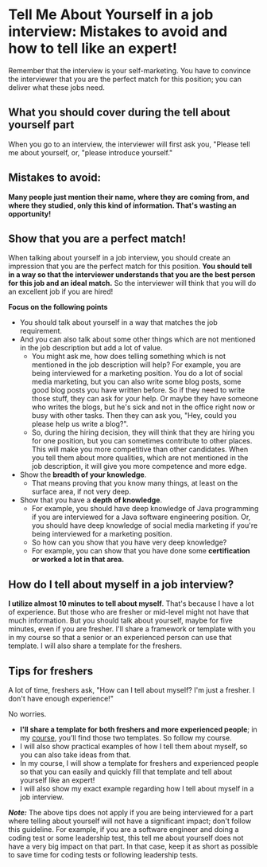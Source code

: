 # Tell Me About Yourself in a job interview: Mistakes to avoid and how to tell like an expert!
 Remember that the interview is your self-marketing. You have to convince the interviewer that you are the perfect match for this position; you can deliver what these jobs need. 

## What you should cover during the tell about yourself part
When you go to an interview, the interviewer will first ask you, "Please tell me about yourself, or, "please introduce yourself."

## Mistakes to avoid:

**Many people just mention their name, where they are coming from, and where they studied, only this kind of information. That's wasting an opportunity!**

## Show that you are a perfect match!
When talking about yourself in a job interview, you should create an impression that you are the perfect match for this position. **You should tell in a way so that the interviewer understands that you are the best person for this job and an ideal match.** So the interviewer will think that you will do an excellent job if you are hired!

**Focus on the following points**
- You should talk about yourself in a way that matches the job requirement. 
- And you can also talk about some other things which are not mentioned in the job description but add a lot of value.
  - You might ask me, how does telling something which is not mentioned in the job description will help? For example, you are being interviewed for a marketing position. You do a lot of social media marketing, but you can also write some blog posts, some good blog posts you have written before. So if they need to write those stuff, they can ask for your help. Or maybe they have someone who writes the blogs, but he's sick and not in the office right now or busy with other tasks. Then they can ask you, "Hey, could you please help us write a blog?". 
  - So, during the hiring decision, they will think that they are hiring you for one position, but you can sometimes contribute to other places. This will make you more competitive than other candidates. When you tell them about more qualities, which are not mentioned in the job description, it will give you more competence and more edge.
- Show the **breadth of your knowledge**.
  - That means proving that you know many things, at least on the surface area, if not very deep. 
- Show that you have a **depth of knowledge**.
   - For example, you should have deep knowledge of Java programming if you are interviewed for a Java software engineering position. Or, you should have deep knowledge of social media marketing if you're being interviewed for a marketing position. 
   - So how can you show that you have very deep knowledge? 
    - For example, you can show that you have done some **certification or worked a lot in that area.**

## How do I tell about myself in a job interview?
**I utilize almost 10 minutes to tell about myself**. That's because I have a lot of experience. But those who are fresher or mid-level might not have that much information. But you should talk about yourself, maybe for five minutes, even if you are fresher. I'll share a framework or template with you in my course so that a senior or an experienced person can use that template. I will also share a template for the freshers.

## Tips for freshers
A lot of time, freshers ask, "How can I tell about myself? I'm just a fresher. I don't have enough experience!" 

No worries. 
- **I'll share a template for both freshers and more experienced people**; in my [course](https://www.udemy.com/course/ultimate-job-interview-masterclass/?couponCode=47386706EC67C0D55139), you'll find those two templates. So follow my course. 
- I will also show practical examples of how I tell them about myself, so you can also take ideas from that.
- In my course, I will show a template for freshers and experienced people so that you can easily and quickly fill that template and tell about yourself like an expert!
- I will also show my exact example regarding how I tell about myself in a job interview.

**_Note:_** The above tips does not apply if you are being interviewed for a part where telling about yourself will not have a significant impact; don't follow this guideline. For example, if you are a software engineer and doing a coding test or some leadership test, this tell me about yourself does not have a very big impact on that part. In that case, keep it as short as possible to save time for coding tests or following leadership tests. 
